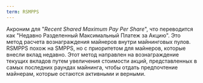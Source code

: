 ```yaml
---
term: RSMPPS
---
```


Акроним для "*Recent Shared Maximum Pay Per Share*", что переводится как "Недавно Разделенный Максимальный Платеж за Акцию". Это метод расчета вознаграждения майнеров внутри майнинговых пулов. RSMPPS похож на SMPPS, но с приоритетом для майнеров, которые внесли вклад недавно. Этот метод направлен на вознаграждение текущих вкладов путем увеличения стоимости акций, представленных в самых последних раундах майнинга, чтобы отдать предпочтение майнерам, которые остаются активными и верными.